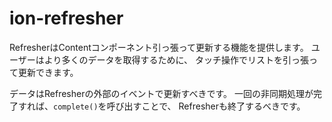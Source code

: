 # ion-refresher

RefresherはContentコンポーネント引っ張って更新する機能を提供します。
ユーザーはより多くのデータを取得するために、
タッチ操作でリストを引っ張って更新できます。

データはRefresherの外部のイベントで更新すべきです。
一回の非同期処理が完了すれば、`complete()`を呼び出すことで、
Refresherも終了するべきです。


